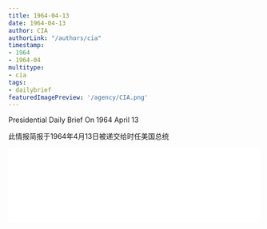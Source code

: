 ```yaml
---
title: 1964-04-13
date: 1964-04-13
author: CIA 
authorLink: "/authors/cia"
timestamp: 
- 1964
- 1964-04
multitype: 
- cia
tags: 
- dailybrief
featuredImagePreview: '/agency/CIA.png'
---
```



Presidential Daily Brief On 1964 April 13

此情报简报于1964年4月13日被递交给时任美国总统

<!--more-->





<div id="over" style="width:100%; overflow:hidden"> <iframe id="sFrame" name="sFrame" frameborder="no" border="0"  allowfullscreen marginwidth="0" scrolling="no" src = " /CIA/1964-04-13.html "  style = " position:absulute; width: 806px; top: 300;" > </iframe> </div>